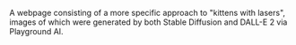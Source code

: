 A webpage consisting of a more specific approach to "kittens with lasers", images of which were generated by both Stable Diffusion and DALL-E 2 via Playground AI.